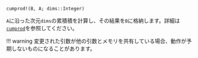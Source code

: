 ```
cumprod!(B, A; dims::Integer)
```

`A`に沿った次元`dims`の累積積を計算し、その結果を`B`に格納します。詳細は[`cumprod`](@ref)を参照してください。

!!! warning
    変更された引数が他の引数とメモリを共有している場合、動作が予期しないものになることがあります。

